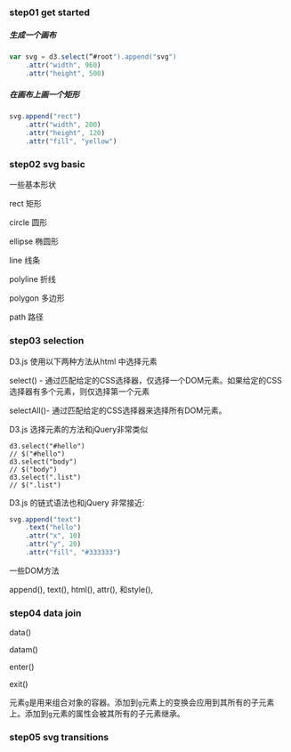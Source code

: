 ### step01 get started

##### 生成一个画布 

```js
var svg = d3.select(“#root").append("svg")
    .attr("width", 960)
    .attr("height", 500)
```

##### 在画布上画一个矩形

```js
svg.append("rect")
    .attr("width", 200)
    .attr("height", 120)
    .attr("fill", "yellow")
```

### step02 svg basic

一些基本形状

rect  矩形

circle 圆形

ellipse 椭圆形

line 线条

polyline 折线

polygon 多边形

path 路径



### step03 selection

D3.js  使用以下两种方法从html 中选择元素

select() - 通过匹配给定的CSS选择器，仅选择一个DOM元素。如果给定的CSS选择器有多个元素，则仅选择第一个元素

selectAll()- 通过匹配给定的CSS选择器来选择所有DOM元素。

D3.js 选择元素的方法和jQuery非常类似

```
d3.select("#hello")  
// $("#hello")
d3.select("body")
// $("body")
d3.select(".list")
// $(".list")
```

D3.js 的链式语法也和jQuery 非常接近:

```js
svg.append("text")
    .text("hello")
    .attr("x", 10)
    .attr("y", 20)
    .attr("fill", "#333333")
```

一些DOM方法

append(), text(),  html(), attr(), 和style(),

### step04  data join

data()

datam()

enter()

exit()

元素`g`是用来组合对象的容器。添加到`g`元素上的变换会应用到其所有的子元素上。添加到`g`元素的属性会被其所有的子元素继承。





### step05 svg transitions



